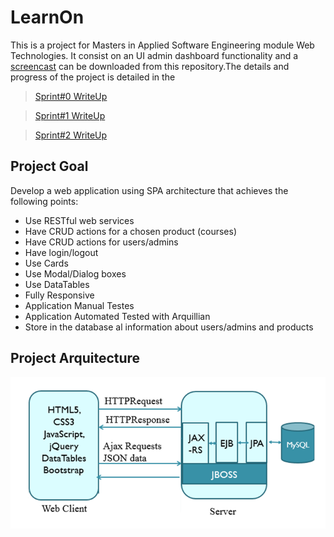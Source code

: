 # LearnOn
This is a project for Masters in Applied Software Engineering module Web Technologies. It consist on an UI admin dashboard functionality and a [screencast](https://github.com/trigueira/WebTechnologiesProject/blob/master/WebTecProject.mp4) can be downloaded from this repository.The details and progress of the project is detailed in the 

> [Sprint#0 WriteUp](https://github.com/trigueira/WebTechnologiesProject/blob/master/%5BA00258363%5D%20Sprint%230%20WriteUp.pdf)

> [Sprint#1 WriteUp](https://github.com/trigueira/WebTechnologiesProject/blob/master/%5BA00258363%5D%20Sprint%231%20WriteUp.pdf)

> [Sprint#2 WriteUp](https://github.com/trigueira/WebTechnologiesProject/blob/master/%5BA00258363%5D%20Sprint%232%20WriteUp.pdf)


## Project Goal
Develop a web application using SPA architecture that achieves the following points:
* Use RESTful web services
* Have CRUD actions for a chosen product (courses)
* Have CRUD actions for users/admins
* Have login/logout
* Use Cards
* Use Modal/Dialog boxes
* Use DataTables
* Fully Responsive
* Application Manual Testes
* Application Automated Tested with Arquillian
* Store in the database al information about users/admins and products

## Project Arquitecture
![Project Arquitecture](https://github.com/trigueira/WebTechnologiesProject/blob/master/learnOn/src/main/webapp/resources/images/projectArchitecture.png "Project Arquitecture")
